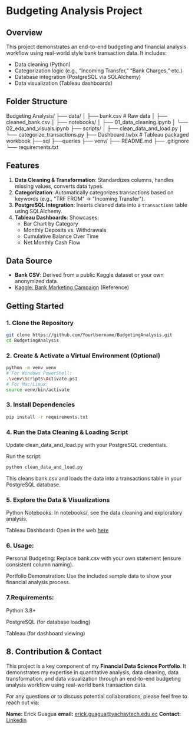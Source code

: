 # Budgeting Analysis Project

## Overview
This project demonstrates an end-to-end budgeting and financial analysis workflow using real-world style bank transaction data. It includes:
- Data cleaning (Python)
- Categorization logic (e.g., “Incoming Transfer,” “Bank Charges,” etc.)
- Database integration (PostgreSQL via SQLAlchemy)
- Data visualization (Tableau dashboards)

## Folder Structure

Budgeting Analysis/ 
├── data/ │
    ├── bank.csv # Raw data │ 
    ├── cleaned_bank.csv │
├── notebooks/ │ 
    ├── 01_data_cleaning.ipynb │ 
    └── 02_eda_and_visuals.ipynb 
├── scripts/ │ 
    ├── clean_data_and_load.py │ 
    └── categorize_transactions.py 
├── Dashboard.twbx # Tableau packaged workbook 
├──sql
    ├──queries
├── venv/ 
├── README.md 
├── .gitignore  
└── requirements.txt

## Features
1. **Data Cleaning & Transformation**: Standardizes columns, handles missing values, converts data types.
2. **Categorization**: Automatically categorizes transactions based on keywords (e.g., "TRF FROM" → "Incoming Transfer").
3. **PostgreSQL Integration**: Inserts cleaned data into a `transactions` table using SQLAlchemy.
4. **Tableau Dashboards**: Showcases:
   - Bar Chart by Category
   - Monthly Deposits vs. Withdrawals
   - Cumulative Balance Over Time
   - Net Monthly Cash Flow

## Data Source
- **Bank CSV**: Derived from a public Kaggle dataset or your own anonymized data.
- [Kaggle: Bank Marketing Campaign](https://www.kaggle.com/code/mammadabbasli/bank-marketing-campaign) (Reference)

## Getting Started

### 1. Clone the Repository
```bash
git clone https://github.com/YourUsername/BudgetingAnalysis.git
cd BudgetingAnalysis
```
### 2. Create & Activate a Virtual Environment (Optional)
```bash
python -m venv venv
# For Windows PowerShell:
.\venv\Scripts\Activate.ps1
# For Mac/Linux:
source venv/bin/activate
```

### 3. Install Dependencies
```bash
pip install -r requirements.txt
```

### 4. Run the Data Cleaning & Loading Script

Update clean_data_and_load.py with your PostgreSQL credentials.

Run the script:

```bash
python clean_data_and_load.py
```
This cleans bank.csv and loads the data into a transactions table in your PostgreSQL database.

### 5. Explore the Data & Visualizations
Python Notebooks: In notebooks/, see the data cleaning and exploratory analysis.

Tableau Dashboard: Open in the web [here](https://public.tableau.com/views/DashboardBudgetingProject/MarketingCampaignFinancialDashboard20152019?:language=es-ES&:sid=&:redirect=auth&:display_count=n&:origin=viz_share_link)

### 6. Usage:

Personal Budgeting: Replace bank.csv with your own statement (ensure consistent column naming).

Portfolio Demonstration: Use the included sample data to show your financial analysis process.

### 7.Requirements:

Python 3.8+

PostgreSQL (for database loading)

Tableau (for dashboard viewing)

## 8. Contribution & Contact

This project is a key component of my **Financial Data Science Portfolio**. It demonstrates my expertise in quantitative analysis, data cleaning, data transformation, and data visualization through an end-to-end budgeting analysis workflow using real-world bank transaction data.


For any questions or to discuss potential collaborations, please feel free to reach out via:


**Name:** Erick Guagua
**email:** erick.guagua@yachaytech.edu.ec
**Contact:** [Linkedin](https://www.linkedin.com/in/erick-guagua-14b143214/)
